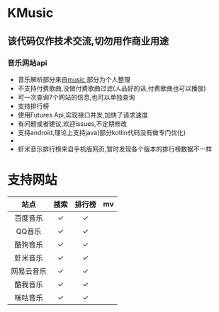 # KMusic

## 该代码仅作技术交流,切勿用作商业用途

### 音乐网站api
- 音乐解析部分来自[music](https://github.com/maicong/music),部分为个人整理
- 不支持付费歌曲,没做付费歌曲过滤(人品好的话,付费歌曲也可以播放)
- 可一次查询7个网站的信息,也可以单独查询
- 支持排行榜
- 使用Futures Api,实现接口并发,加快了请求速度
- 有问题或者建议,欢迎issues,不定期修改
- 支持android,理论上支持java(部分kotlin代码没有做专门优化)
- 
- 虾米音乐排行榜来自手机版网页,暂时发现各个版本的排行榜数据不一样

# 支持网站

| 站点 |  搜索 | 排行榜 | mv |
| :--: |  :-----: | :-----: |  :-----: |
| 百度音乐     |✓|✓| |
| QQ音乐      |✓|✓| |
| 酷狗音乐     |✓|✓| |
| 虾米音乐     |✓|✓| |
| 网易云音乐   |✓|✓| |
| 酷我音乐     |✓|✓| |
| 咪咕音乐     |✓|✓| |
